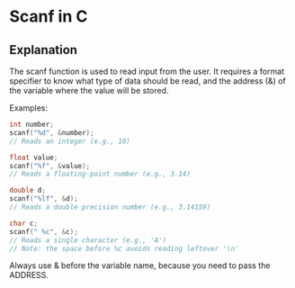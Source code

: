 # Scanf in C #

## Explanation ##

The scanf function is used to read input from the user.
It requires a format specifier to know what type of data should be read, and the address (&) of the variable where the value will be stored.

Examples:

```c
int number;
scanf("%d", &number);  
// Reads an integer (e.g., 10)
```

```c
float value;
scanf("%f", &value);  
// Reads a floating-point number (e.g., 3.14)
```

```c
double d;
scanf("%lf", &d);  
// Reads a double precision number (e.g., 3.14159)
```

```c
char c;
scanf(" %c", &c);  
// Reads a single character (e.g., 'A')
// Note: the space before %c avoids reading leftover '\n'
```

Always use & before the variable name, because you need to pass the ADDRESS.
